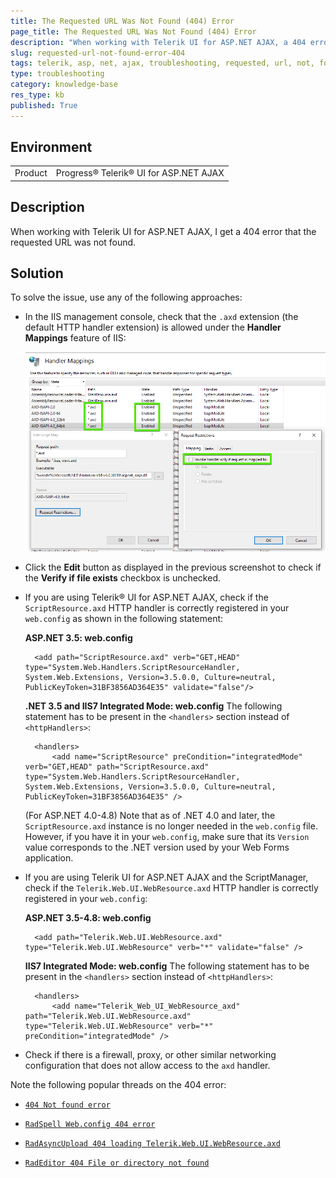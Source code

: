 ```yaml
---
title: The Requested URL Was Not Found (404) Error
page_title: The Requested URL Was Not Found (404) Error
description: "When working with Telerik UI for ASP.NET AJAX, a 404 error that the requested URL was not found occurs."
slug: requested-url-not-found-error-404
tags: telerik, asp, net, ajax, troubleshooting, requested, url, not, found, 404, error
type: troubleshooting
category: knowledge-base
res_type: kb
published: True
---
```


## Environment

<table>
	<tbody>
		<tr>
			<td>Product</td>
			<td>Progress® Telerik® UI for ASP.NET AJAX</td>
		</tr>
	</tbody>
</table>

## Description

When working with Telerik UI for ASP.NET AJAX, I get a 404 error that the requested URL was not found.

## Solution

To solve the issue, use any of the following approaches:

* In the IIS management console, check that the `.axd` extension (the default HTTP handler extension) is allowed under the **Handler Mappings** feature of IIS:

	![](images/axd-presence-and-file-mapping.png)

* Click the **Edit** button as displayed in the previous screenshot to check if the **Verify if file exists** checkbox is unchecked.

* If you are using Telerik® UI for ASP.NET AJAX, check if the `ScriptResource.axd` HTTP handler is correctly registered in your `web.config` as shown in the following statement:

	**ASP.NET 3.5: web.config**

		<add path="ScriptResource.axd" verb="GET,HEAD" type="System.Web.Handlers.ScriptResourceHandler, System.Web.Extensions, Version=3.5.0.0, Culture=neutral, PublicKeyToken=31BF3856AD364E35" validate="false"/>

	**.NET 3.5 and IIS7 Integrated Mode: web.config** The following statement has to be present in the `<handlers>` section instead of `<httpHandlers>`:


		<handlers>
			<add name="ScriptResource" preCondition="integratedMode" verb="GET,HEAD" path="ScriptResource.axd" type="System.Web.Handlers.ScriptResourceHandler, System.Web.Extensions, Version=3.5.0.0, Culture=neutral, PublicKeyToken=31BF3856AD364E35" />   


	(For ASP.NET 4.0-4.8) Note that as of .NET 4.0 and later, the `ScriptResource.axd` instance is no longer needed in the `web.config` file. However, if you have it in your `web.config`, make sure that its `Version` value corresponds to the .NET version used by your Web Forms application.


* If you are using Telerik UI for ASP.NET AJAX and the ScriptManager, check if the `Telerik.Web.UI.WebResource.axd` HTTP handler is correctly registered in your `web.config`:

	**ASP.NET 3.5-4.8: web.config**


		<add path="Telerik.Web.UI.WebResource.axd" type="Telerik.Web.UI.WebResource" verb="*" validate="false" />


	**IIS7 Integrated Mode: web.config** The following statement has to be present in the `<handlers>` section instead of `<httpHandlers>`:


		<handlers>  
			<add name="Telerik_Web_UI_WebResource_axd" path="Telerik.Web.UI.WebResource.axd" type="Telerik.Web.UI.WebResource" verb="*" preCondition="integratedMode" />

* Check if there is a firewall, proxy, or other similar networking configuration that does not allow access to the `axd` handler.


Note the following popular threads on the 404 error:

* [`404 Not found error`](https://www.telerik.com/forums/404-not-found-error#RmyQAhZgg06uEBW4UOStRw)

* [`RadSpell Web.config 404 error`](https://www.telerik.com/forums/radspell-web-config-404-error#xquGbOZ4aUSY_07LCbuuew)

* [`RadAsyncUpload 404 loading Telerik.Web.UI.WebResource.axd`](https://stackoverflow.com/questions/23086554/telerik-radasyncupload-404-loading-telerik-web-ui-webresource-axd)

* [`RadEditor 404 File or directory not found`](https://www.telerik.com/forums/404-file-or-directory-not-found-when-i-click-image-manager-in-rareditor's)
